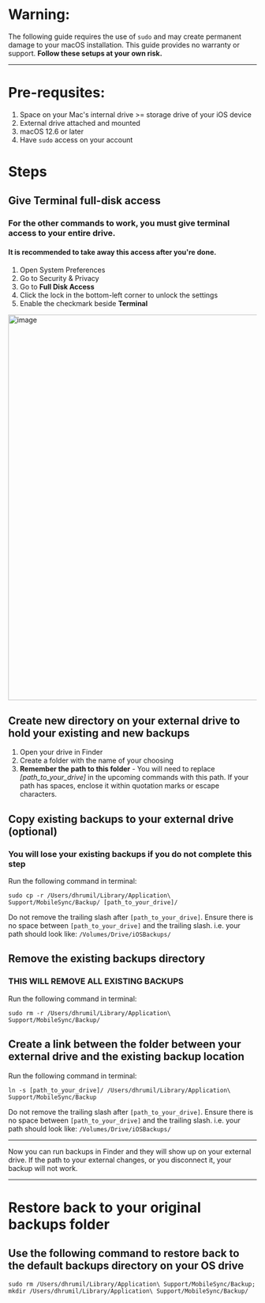 # Warning:

The following guide requires the use of `sudo` and may create permanent damage to your macOS installation. This guide provides no warranty or support. **Follow these setups at your own risk.**

---

# Pre-requsites:
1. Space on your Mac's internal drive >= storage drive of your iOS device
2. External drive attached and mounted
3. macOS 12.6 or later
4. Have `sudo` access on your account

# Steps
## Give Terminal full-disk access
### For the other commands to work, you must give terminal access to your entire drive.
#### It is recommended to take away this access after you're done.
1. Open System Preferences
2. Go to Security & Privacy
3. Go to **Full Disk Access**
4. Click the lock in the bottom-left corner to unlock the settings
5. Enable the checkmark beside **Terminal**

<img width="780" alt="image" src="https://github.com/ddshd/itunes-ios-backup-external-drive/assets/17243132/b376133f-88e0-4c35-9eac-2d4f2918bb0f">

## Create new directory on your external drive to hold your existing and new backups
1. Open your drive in Finder
2. Create a folder with the name of your choosing
3. **Remember the path to this folder** - You will need to replace *[path_to_your_drive]* in the upcoming commands with this path. If your path has spaces, enclose it within quotation marks or escape characters.

## Copy existing backups to your external drive (optional)
### You will lose your existing backups if you do not complete this step

Run the following command in terminal:

```
sudo cp -r /Users/dhrumil/Library/Application\ Support/MobileSync/Backup/ [path_to_your_drive]/
```
Do not remove the trailing slash after `[path_to_your_drive]`. Ensure there is no space between `[path_to_your_drive]` and the trailing slash.
i.e. your path should look like: `/Volumes/Drive/iOSBackups/`

## Remove the existing backups directory
### **THIS WILL REMOVE ALL EXISTING BACKUPS**

Run the following command in terminal:
```
sudo rm -r /Users/dhrumil/Library/Application\ Support/MobileSync/Backup/
```

## Create a link between the folder between your external drive and the existing backup location

Run the following command in terminal:

```
ln -s [path_to_your_drive]/ /Users/dhrumil/Library/Application\ Support/MobileSync/Backup
```
Do not remove the trailing slash after `[path_to_your_drive]`. Ensure there is no space between `[path_to_your_drive]` and the trailing slash.
i.e. your path should look like: `/Volumes/Drive/iOSBackups/`

---

Now you can run backups in Finder and they will show up on your external drive. If the path to your external changes, or you disconnect it, your backup will not work.

---





# Restore back to your original backups folder
## Use the following command to restore back to the default backups directory on your OS drive

```
sudo rm /Users/dhrumil/Library/Application\ Support/MobileSync/Backup; mkdir /Users/dhrumil/Library/Application\ Support/MobileSync/Backup/
```
